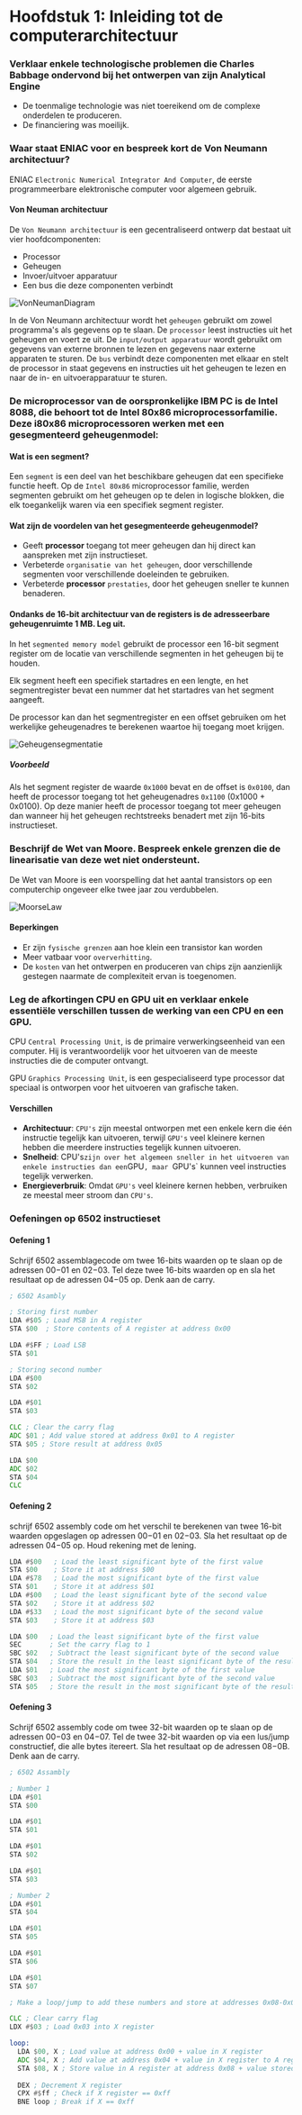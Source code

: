 # Hoofdstuk 1: Inleiding tot de computerarchitectuur

### Verklaar enkele technologische problemen die Charles Babbage ondervond bij het ontwerpen van zijn Analytical Engine

- De toenmalige technologie was niet toereikend om de complexe onderdelen te produceren.
- De financiering was moeilijk.

### Waar staat ENIAC voor en bespreek kort de Von Neumann architectuur?

ENIAC `Electronic Numerical Integrator And Computer`, de eerste programmeerbare elektronische computer voor algemeen gebruik.

#### Von Neuman architectuur

De `Von Neumann architectuur` is een gecentraliseerd ontwerp dat bestaat uit vier hoofdcomponenten:

- Processor
- Geheugen
- Invoer/uitvoer apparatuur
- Een bus die deze componenten verbindt

![VonNeumanDiagram](../../../img/VonNeumann.jpg)

In de Von Neumann architectuur wordt het `geheugen` gebruikt om zowel programma's als gegevens op te slaan. 
De `processor` leest instructies uit het geheugen en voert ze uit. De `input/output apparatuur` wordt gebruikt om gegevens van externe bronnen te lezen en gegevens naar externe apparaten te sturen. 
De `bus` verbindt deze componenten met elkaar en stelt de processor in staat gegevens en instructies uit het geheugen te lezen en naar de in- en uitvoerapparatuur te sturen.

### De microprocessor van de oorspronkelijke IBM PC is de Intel 8088, die behoort tot de Intel 80x86 microprocessorfamilie. Deze i80x86 microprocessoren werken met een gesegmenteerd geheugenmodel:

#### Wat is een segment?

Een `segment` is een deel van het beschikbare geheugen dat een specifieke functie heeft.
Op de `Intel 80x86` microprocessor familie, werden segmenten gebruikt om het geheugen op te delen in logische blokken, die elk toegankelijk waren via een specifiek segment register.

#### Wat zijn de voordelen van het gesegmenteerde geheugenmodel?

- Geeft **processor** toegang tot meer geheugen dan hij direct kan aanspreken met zijn instructieset.
- Verbeterde `organisatie van het geheugen`, door verschillende segmenten voor verschillende doeleinden te gebruiken.
- Verbeterde **processor** `prestaties`, door het geheugen sneller te kunnen benaderen.

#### Ondanks de 16-bit architectuur van de registers is de adresseerbare geheugenruimte 1 MB. Leg uit.

In het `segmented memory model` gebruikt de processor een 16-bit segment register om de locatie van verschillende segmenten in het geheugen bij te houden. 

Elk segment heeft een specifiek startadres en een lengte, en het segmentregister bevat een nummer dat het startadres van het segment aangeeft.

De processor kan dan het segmentregister en een offset gebruiken om het werkelijke geheugenadres te berekenen waartoe hij toegang moet krijgen.

![Geheugensegmentatie](../../../img/memotySegmentation.png)

##### Voorbeeld

Als het segment register de waarde `0x1000` bevat en de offset is `0x0100`, dan heeft de processor toegang tot het geheugenadres `0x1100` (0x1000 + 0x0100). Op deze manier heeft de processor toegang tot meer geheugen dan wanneer hij het geheugen rechtstreeks benadert met zijn 16-bits instructieset.

### Beschrijf de Wet van Moore. Bespreek enkele grenzen die de linearisatie van deze wet niet ondersteunt.

De Wet van Moore is een voorspelling dat het aantal transistors op een computerchip ongeveer elke twee jaar zou verdubbelen.

![MoorseLaw](../../../img/moorseLaw.png)

#### Beperkingen

- Er zijn `fysische grenzen` aan hoe klein een transistor kan worden
- Meer vatbaar voor `oververhitting`.
- De `kosten` van het ontwerpen en produceren van chips zijn aanzienlijk gestegen naarmate de complexiteit ervan is toegenomen.

### Leg de afkortingen CPU en GPU uit en verklaar enkele essentiële verschillen tussen de werking van een CPU en een GPU.

CPU `Central Processing Unit`, is de primaire verwerkingseenheid van een computer. Hij is verantwoordelijk voor het uitvoeren van de meeste instructies die de computer ontvangt. 

GPU `Graphics Processing Unit`, is een gespecialiseerd type processor dat speciaal is ontworpen voor het uitvoeren van grafische taken.

#### Verschillen

- **Architectuur**: `CPU's` zijn meestal ontworpen met een enkele kern die één instructie tegelijk kan uitvoeren, terwijl `GPU's` veel kleinere kernen hebben die meerdere instructies tegelijk kunnen uitvoeren.
- **Snelheid**: CPU's` zijn over het algemeen sneller in het uitvoeren van enkele instructies dan een `GPU`, maar `GPU's` kunnen veel instructies tegelijk verwerken.
- **Energieverbruik**: Omdat `GPU's` veel kleinere kernen hebben, verbruiken ze meestal meer stroom dan `CPU's`.

### Oefeningen op 6502 instructieset

#### Oefening 1
Schrijf 6502 assemblagecode om twee 16-bits waarden op te slaan op de adressen $00-$01 en $02-$03.
Tel deze twee 16-bits waarden op en sla het resultaat op de adressen $04-$05 op. Denk aan de carry.

```asm
; 6502 Asambly

; Storing first number
LDA #$05 ; Load MSB in A register
STA $00  ; Store contents of A register at address 0x00

LDA #$FF ; Load LSB
STA $01

; Storing second number
LDA #$00
STA $02

LDA #$01
STA $03

CLC ; Clear the carry flag
ADC $01 ; Add value stored at address 0x01 to A register
STA $05 ; Store result at address 0x05

LDA $00
ADC $02
STA $04
CLC
```

#### Oefening 2
schrijf 6502 assembly code om het verschil te berekenen van twee 16-bit waarden opgeslagen op
adressen $00-$01 en $02-$03. Sla het resultaat op de adressen $04-$05 op. Houd rekening met de lening.

```asm
LDA #$00   ; Load the least significant byte of the first value
STA $00    ; Store it at address $00
LDA #$78   ; Load the most significant byte of the first value
STA $01    ; Store it at address $01
LDA #$00   ; Load the least significant byte of the second value
STA $02    ; Store it at address $02
LDA #$33   ; Load the most significant byte of the second value
STA $03    ; Store it at address $03

LDA $00   ; Load the least significant byte of the first value
SEC       ; Set the carry flag to 1
SBC $02   ; Subtract the least significant byte of the second value
STA $04   ; Store the result in the least significant byte of the result
LDA $01   ; Load the most significant byte of the first value
SBC $03   ; Subtract the most significant byte of the second value
STA $05   ; Store the result in the most significant byte of the result
```

#### Oefening 3
Schrijf 6502 assembly code om twee 32-bit waarden op te slaan op de adressen $00-$03 en $04-$07.
Tel de twee 32-bit waarden op via een lus/jump constructief, die alle bytes itereert. Sla het
resultaat op de adressen $08-$0B. Denk aan de carry.

```asm
; 6502 Assambly

; Number 1
LDA #$01
STA $00

LDA #$01
STA $01

LDA #$01
STA $02

LDA #$01
STA $03

; Number 2
LDA #$01
STA $04

LDA #$01
STA $05

LDA #$01
STA $06

LDA #$01
STA $07

; Make a loop/jump to add these numbers and store at addresses 0x08-0x0B

CLC ; Clear carry flag
LDX #$03 ; Load 0x03 into X register

loop:
  LDA $00, X ; Load value at address 0x00 + value in X register
  ADC $04, X ; Add value at address 0x04 + value in X register to A register
  STA $08, X ; Store value in A register at address 0x08 + value stored in X register
  
  DEX ; Decrement X register
  CPX #$ff ; Check if X register == 0xff
  BNE loop ; Break if X == 0xff
```
